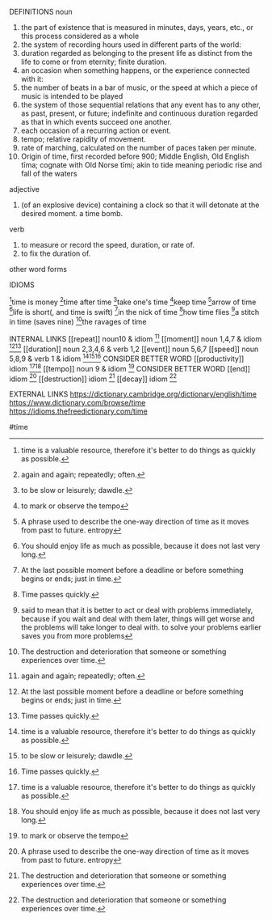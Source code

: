 DEFINITIONS
noun
1. the part of existence that is measured in minutes, days, years, etc., or this process considered as a whole
2. the system of recording hours used in different parts of the world:
3. duration regarded as belonging to the present life as distinct from the life to come or from eternity; finite duration.
4. an occasion when something happens, or the experience connected with it:
5. the number of beats in a bar of music, or the speed at which a piece of music is intended to be played
6. the system of those sequential relations that any event has to any other, as past, present, or future; indefinite and continuous duration regarded as that in which events succeed one another.
7. each occasion of a recurring action or event.
8. tempo; relative rapidity of movement.
9. rate of marching, calculated on the number of paces taken per minute.
10. Origin of time, first recorded before 900; Middle English, Old English tīma; cognate with Old Norse tīmi; akin to tide meaning periodic rise and fall of the waters

adjective
1. (of an explosive device) containing a clock so that it will detonate at the desired moment. a time bomb.

verb
1. to measure or record the speed, duration, or rate of.
2. to fix the duration of.

other word forms

IDIOMS

[^1]time is money
[^2]time after time
[^3]take one's time
[^4]keep time
[^5]arrow of time
[^6]life is short(, and time is swift)
[^7]in the nick of time
[^8]how time flies
[^9]a stitch in time (saves nine)
[^10]the ravages of time

INTERNAL LINKS
[[repeat]] noun10 & idiom [^2]
[[moment]] noun 1,4,7 & idiom [^7][^8]
[[duration]] noun 2,3,4,6 & verb 1,2
[[event]] noun 5,6,7
[[speed]] noun 5,8,9 & verb 1 & idiom [^1][^3][^8]
CONSIDER BETTER WORD [[productivity]] idiom [^1][^6]
[[tempo]] noun 9 & idiom [^4]
CONSIDER BETTER WORD [[end]] idiom [^5]
[[destruction]] idiom [^10]
[[decay]] idiom [^10]

EXTERNAL LINKS
https://dictionary.cambridge.org/dictionary/english/time
https://www.dictionary.com/browse/time
https://idioms.thefreedictionary.com/time

#time

[^1]: time is a valuable resource, therefore it's better to do things as quickly as possible.

[^2]: again and again; repeatedly; often.

[^3]: to be slow or leisurely; dawdle.

[^4]: to mark or observe the tempo

[^5]: A phrase used to describe the one-way direction of time as it moves from past to future. entropy

[^6]: You should enjoy life as much as possible, because it does not last very long.

[^7]: At the last possible moment before a deadline or before something begins or ends; just in time.

[^8]: Time passes quickly.

[^9]: said to mean that it is better to act or deal with problems immediately, because if you wait and deal with them later, things will get worse and the problems will take longer to deal with. to solve your problems earlier saves you from more problems

[^10]: The destruction and deterioration that someone or something experiences over time.

